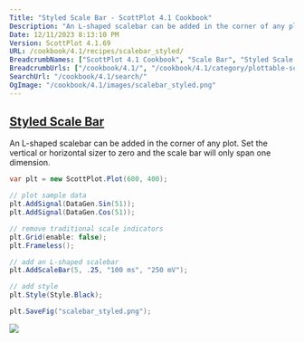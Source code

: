 ```yaml
---
Title: "Styled Scale Bar - ScottPlot 4.1 Cookbook"
Description: "An L-shaped scalebar can be added in the corner of any plot. Set the vertical or horizontal sizer to zero and the scale bar will only span one dimension."
Date: 12/11/2023 8:13:10 PM
Version: ScottPlot 4.1.69
URL: /cookbook/4.1/recipes/scalebar_styled/
BreadcrumbNames: ["ScottPlot 4.1 Cookbook", "Scale Bar", "Styled Scale Bar"]
BreadcrumbUrls: ["/cookbook/4.1/", "/cookbook/4.1/category/plottable-scale-bar", "/cookbook/4.1/recipes/scalebar_styled/"]
SearchUrl: "/cookbook/4.1/search/"
OgImage: "/cookbook/4.1/images/scalebar_styled.png"
---
```


<h2><a id='styled-scale-bar' href='/cookbook/4.1/recipes/scalebar_styled/'>Styled Scale Bar</a></h2>

An L-shaped scalebar can be added in the corner of any plot. Set the vertical or horizontal sizer to zero and the scale bar will only span one dimension.

```cs
var plt = new ScottPlot.Plot(600, 400);

// plot sample data
plt.AddSignal(DataGen.Sin(51));
plt.AddSignal(DataGen.Cos(51));

// remove traditional scale indicators
plt.Grid(enable: false);
plt.Frameless();

// add an L-shaped scalebar
plt.AddScaleBar(5, .25, "100 ms", "250 mV");

// add style
plt.Style(Style.Black);

plt.SaveFig("scalebar_styled.png");
```

<img src='../../images/scalebar_styled.png' class='d-block mx-auto my-5' />


